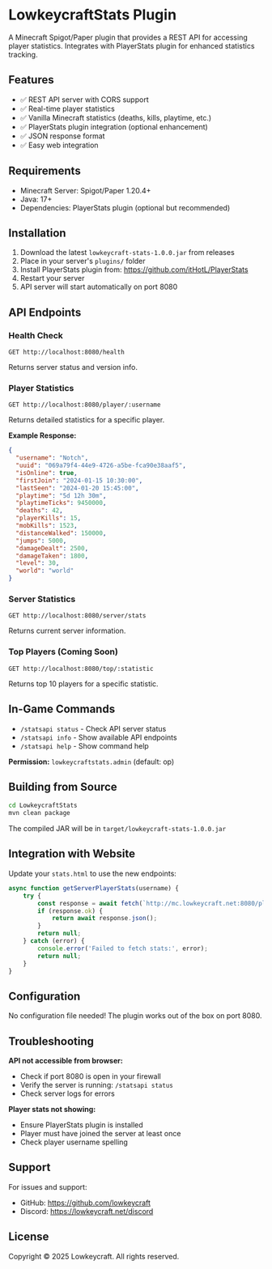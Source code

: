 # LowkeycraftStats Plugin

A Minecraft Spigot/Paper plugin that provides a REST API for accessing player statistics. Integrates with PlayerStats plugin for enhanced statistics tracking.

## Features

- ✅ REST API server with CORS support
- ✅ Real-time player statistics
- ✅ Vanilla Minecraft statistics (deaths, kills, playtime, etc.)
- ✅ PlayerStats plugin integration (optional enhancement)
- ✅ JSON response format
- ✅ Easy web integration

## Requirements

- Minecraft Server: Spigot/Paper 1.20.4+
- Java: 17+
- Dependencies: PlayerStats plugin (optional but recommended)

## Installation

1. Download the latest `lowkeycraft-stats-1.0.0.jar` from releases
2. Place in your server's `plugins/` folder
3. Install PlayerStats plugin from: https://github.com/itHotL/PlayerStats
4. Restart your server
5. API server will start automatically on port 8080

## API Endpoints

### Health Check
```
GET http://localhost:8080/health
```
Returns server status and version info.

### Player Statistics
```
GET http://localhost:8080/player/:username
```
Returns detailed statistics for a specific player.

**Example Response:**
```json
{
  "username": "Notch",
  "uuid": "069a79f4-44e9-4726-a5be-fca90e38aaf5",
  "isOnline": true,
  "firstJoin": "2024-01-15 10:30:00",
  "lastSeen": "2024-01-20 15:45:00",
  "playtime": "5d 12h 30m",
  "playtimeTicks": 9450000,
  "deaths": 42,
  "playerKills": 15,
  "mobKills": 1523,
  "distanceWalked": 150000,
  "jumps": 5000,
  "damageDealt": 2500,
  "damageTaken": 1800,
  "level": 30,
  "world": "world"
}
```

### Server Statistics
```
GET http://localhost:8080/server/stats
```
Returns current server information.

### Top Players (Coming Soon)
```
GET http://localhost:8080/top/:statistic
```
Returns top 10 players for a specific statistic.

## In-Game Commands

- `/statsapi status` - Check API server status
- `/statsapi info` - Show available API endpoints
- `/statsapi help` - Show command help

**Permission:** `lowkeycraftstats.admin` (default: op)

## Building from Source

```bash
cd LowkeycraftStats
mvn clean package
```

The compiled JAR will be in `target/lowkeycraft-stats-1.0.0.jar`

## Integration with Website

Update your `stats.html` to use the new endpoints:

```javascript
async function getServerPlayerStats(username) {
    try {
        const response = await fetch(`http://mc.lowkeycraft.net:8080/player/${username}`);
        if (response.ok) {
            return await response.json();
        }
        return null;
    } catch (error) {
        console.error('Failed to fetch stats:', error);
        return null;
    }
}
```

## Configuration

No configuration file needed! The plugin works out of the box on port 8080.

## Troubleshooting

**API not accessible from browser:**
- Check if port 8080 is open in your firewall
- Verify the server is running: `/statsapi status`
- Check server logs for errors

**Player stats not showing:**
- Ensure PlayerStats plugin is installed
- Player must have joined the server at least once
- Check player username spelling

## Support

For issues and support:
- GitHub: https://github.com/lowkeycraft
- Discord: https://lowkeycraft.net/discord

## License

Copyright © 2025 Lowkeycraft. All rights reserved.
